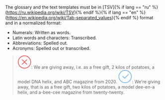 The glossary and the text templates must be in [TSV]{% if lang == "ru" %}(https://ru.wikipedia.org/wiki/TSV){% endif %}{% if lang == "en" %}(https://en.wikipedia.org/wiki/Tab-separated_values){% endif %} format and in a normalized format:

* Numerals: Written as words.
* Latin words and characters: Transcribed.
* Abbreviations: Spelled out.
* Acronyms: Spelled out or transcribed.

> ![No](../../_assets/common/no.svg): We are giving away, i.e. as a free gift, 2 kilos of potatoes, a model DNA helix, and ABC magazine from 2020.
> ![Yes](../../_assets/common/yes.svg): We're giving away, that is as a free gift, two kilos of potatoes, a model dee-en-a helix, and a-bee-cee magazine from twenty-twenty.